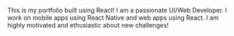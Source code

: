 This is my portfolio built using React!
I am a passionate UI/Web Developer. I work on mobile apps using React Native and web apps using React. I am highly motivated and ethusiastic about new challenges! 